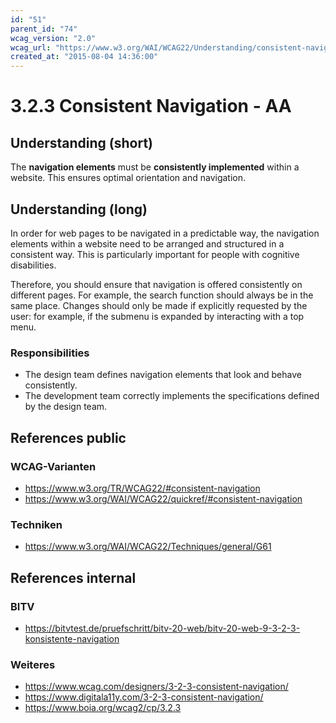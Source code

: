 ```yaml
---
id: "51"
parent_id: "74"
wcag_version: "2.0"
wcag_url: "https://www.w3.org/WAI/WCAG22/Understanding/consistent-navigation.html"
created_at: "2015-08-04 14:36:00"
---
```


# 3.2.3 Consistent Navigation - AA

## Understanding (short)

The **navigation elements** must be **consistently implemented** within a website. This ensures optimal orientation and navigation.

## Understanding (long)

In order for web pages to be navigated in a predictable way, the navigation elements within a website need to be arranged and structured in a consistent way. This is particularly important for people with cognitive disabilities.

Therefore, you should ensure that navigation is offered consistently on different pages. For example, the search function should always be in the same place. Changes should only be made if explicitly requested by the user: for example, if the submenu is expanded by interacting with a top menu.

### Responsibilities

- The design team defines navigation elements that look and behave consistently.
- The development team correctly implements the specifications defined by the design team.

## References public

### WCAG-Varianten
- <https://www.w3.org/TR/WCAG22/#consistent-navigation>
- <https://www.w3.org/WAI/WCAG22/quickref/#consistent-navigation>

### Techniken
- <https://www.w3.org/WAI/WCAG22/Techniques/general/G61>

## References internal

### BITV
- <https://bitvtest.de/pruefschritt/bitv-20-web/bitv-20-web-9-3-2-3-konsistente-navigation>

### Weiteres
- <https://www.wcag.com/designers/3-2-3-consistent-navigation/>
- <https://www.digitala11y.com/3-2-3-consistent-navigation/>
- <https://www.boia.org/wcag2/cp/3.2.3>